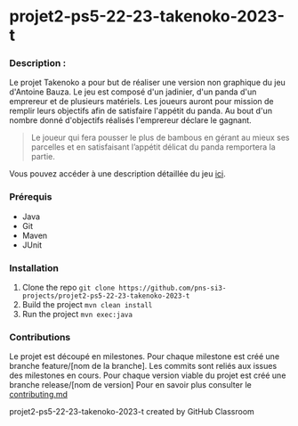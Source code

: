 # projet2-ps5-22-23-takenoko-2023-t


### Description :
Le projet Takenoko a pour but de réaliser une version non graphique du jeu d'Antoine Bauza.
Le jeu est composé d'un jadinier, d'un panda d'un emprereur et de plusieurs matériels.
Les joueurs auront pour mission de remplir leurs objectifs afin de satisfaire l'appétit du panda.
Au bout d'un nombre donné d'objectifs réalisés l'emprereur déclare le gagnant.
> Le joueur qui fera pousser le plus de bambous en gérant
au mieux ses parcelles et en satisfaisant l’appétit délicat
du panda remportera la partie.

Vous pouvez accéder à une description détaillée du jeu [ici](https://www.matagot.com/IMG/pdf/takenokoregle-2.pdf).

### Prérequis
- Java
- Git
- Maven
- JUnit


### Installation
1. Clone the repo
   `git clone https://github.com/pns-si3-projects/projet2-ps5-22-23-takenoko-2023-t`
2. Build the project
   `mvn clean install`
3. Run the project
   `mvn exec:java`

### Contributions
Le projet est découpé en milestones.
Pour chaque milestone est créé une branche feature/[nom de la branche].
Les commits sont reliés aux issues des milestones en cours.
Pour chaque version viable du projet est créé une branche release/[nom de version]
Pour en savoir plus consulter le [contributing.md](https://github.com/pns-si3-projects/projet2-ps5-22-23-takenoko-2023-t)







projet2-ps5-22-23-takenoko-2023-t created by GitHub Classroom

